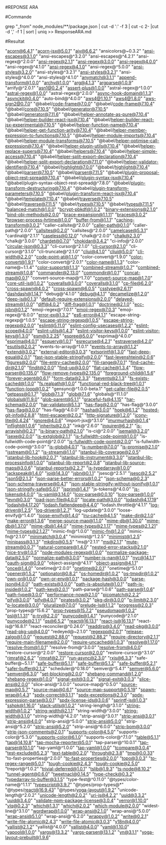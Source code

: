#REPONSE ARA

#Commande

grep "_from" node_modules/**/package.json | cut -d ':' -f 3 | cut -c 2- |cut -d ',' -f 1 | sort | uniq >> ResponseARA.md

#Resultat

"acorn@6.4.1"
"acorn-jsx@5.0.1"
"ajv@6.6.2"
"ansicolors@~0.3.2"
"ansi-escapes@3.1.0"
"ansi-escapes@^3.2.0"
"ansi-escapes@^4.2.1"
"ansi-regex@^2.0.0"
"ansi-regex@2.1.1"
"ansi-regex@3.0.0"
"ansi-regex@4.0.0"
"ansi-regex@^4.1.0"
"ansi-regex@4.1.0"
"ansi-regex@^5.0.0"
"ansi-styles@3.2.0"
"ansi-styles@^3.2.1"
"ansi-styles@3.2.1"
"ansi-styles@^4.0.0"
"ansi-styles@^4.1.0"
"anymatch@3.1.1"
"append-transform@1.0.0"
"archy@1.0.0"
"arg@4.1.3"
"argparse@1.0.9"
"arrify@^2.0.1"
"asn1@0.2.4"
"assert-plus@1.0.0"
"astral-regex@^1.0.0"
"astral-regex@1.0.0"
"astral-regex@^2.0.0"
"async-hook-domain@1.1.3"
"asynckit@0.4.0"
"auto-bind@^4.0.0"
"aws4@1.10.1"
"aws4@1.8.0"
"aws-sign2@0.7.0"
"@babel/code-frame@7.0.0"
"@babel/code-frame@7.10.4"
"@babel/core@7.10.5"
"@babel/generator@7.10.5"
"@babel/generator@7.11.6"
"@babel/helper-annotate-as-pure@7.10.4"
"@babel/helper-builder-react-jsx@7.10.4"
"@babel/helper-builder-react-jsx-experimental@7.10.5"
"@babel/helper-function-name@7.10.4"
"@babel/helper-get-function-arity@7.10.4"
"@babel/helper-member-expression-to-functions@7.10.5"
"@babel/helper-module-imports@7.10.4"
"@babel/helper-module-transforms@7.10.5"
"@babel/helper-optimise-call-expression@7.10.4"
"@babel/helper-plugin-utils@7.10.4"
"@babel/helper-replace-supers@7.10.4"
"@babel/helpers@7.10.4"
"@babel/helper-simple-access@7.10.4"
"@babel/helper-split-export-declaration@7.10.4"
"@babel/helper-split-export-declaration@7.11.0"
"@babel/helper-validator-identifier@7.10.4"
"@babel/highlight@7.0.0"
"@babel/highlight@7.10.4"
"@babel/parser@7.10.5"
"@babel/parser@7.11.5"
"@babel/plugin-proposal-object-rest-spread@7.10.4"
"@babel/plugin-syntax-jsx@7.10.4"
"@babel/plugin-syntax-object-rest-spread@^7.8.0"
"@babel/plugin-transform-destructuring@7.10.4"
"@babel/plugin-transform-parameters@7.10.5"
"@babel/plugin-transform-react-jsx@7.10.4"
"@babel/template@7.10.4"
"@babel/traverse@7.10.5"
"@babel/traverse@7.11.5"
"@babel/types@7.10.5"
"@babel/types@7.11.5"
"balanced-match@1.0.0"
"bcrypt-pbkdf@1.0.2"
"binary-extensions@2.1.0"
"bind-obj-methods@2.0.0"
"brace-expansion@1.1.11"
"braces@3.0.2"
"browser-process-hrtime@1.0.0"
"buffer-from@1.1.1"
"caching-transform@3.0.2"
"caller-callsite@^2.0.0"
"caller-path@0.1.0"
"caller-path@^2.0.0"
"callsites@0.2.0"
"callsites@^2.0.0"
"camelcase@5.3.1"
"cardinal@^2.1.1"
"caseless@0.12.0"
"chalk@^2.0.0"
"chalk@2.3.0"
"chalk@^3.0.0"
"chardet@0.7.0"
"chokidar@3.4.2"
"ci-info@^2.0.0"
"circular-json@0.3.3"
"cli-cursor@^2.1.0"
"cli-cursor@2.1.0"
"cli-cursor@^3.1.0"
"cli-truncate@^2.1.0"
"cliui@4.1.0"
"cliui@5.0.0"
"cli-width@2.2.0"
"code-point-at@1.1.0"
"color-convert@^1.9.0"
"color-convert@1.9.1"
"color-convert@^2.0.1"
"color-name@1.1.3"
"color-name@~1.1.4"
"color-support@1.1.3"
"combined-stream@1.0.7"
"combined-stream@1.0.8"
"commander@2.13.0"
"commondir@1.0.1"
"concat-map@0.0.1"
"convert-source-map@^1.7.0"
"convert-source-map@1.7.0"
"core-util-is@1.0.2"
"coveralls@3.0.0"
"coveralls@3.1.0"
"cp-file@6.2.0"
"cross-spawn@4.0.2"
"cross-spawn@6.0.5"
"csstype@2.6.11"
"dashdash@1.14.1"
"debug@^4.1.0"
"debug@4.1.1"
"decamelize@1.2.0"
"deep-is@0.1.3"
"default-require-extensions@2.0.0"
"delayed-stream@1.0.0"
"diff@4.0.2"
"diff-frag@1.0.1"
"doctrine@2.1.0"
"ecc-jsbn@0.1.2"
"emoji-regex@^7.0.1"
"emoji-regex@7.0.3"
"emoji-regex@^8.0.0"
"error-ex@1.3.2"
"es6-error@4.1.1"
"escape-string-regexp@^1.0.5"
"escape-string-regexp@1.0.5"
"escape-string-regexp@2.0.0"
"eslint@5.11.0"
"eslint-config-usecases@1.2.2"
"eslint-scope@4.0.0"
"eslint-utils@1.4.3"
"eslint-visitor-keys@1.0.0"
"eslint-visitor-keys@1.3.0"
"esm@3.2.25"
"espree@5.0.0"
"esprima@^4.0.0"
"esprima@4.0.1"
"esquery@1.0.1"
"esrecurse@4.2.1"
"estraverse@4.2.0"
"esutils@2.0.2"
"events-to-array@^1.0.1"
"events-to-array@1.1.2"
"extend@3.0.2"
"external-editor@3.0.3"
"extsprintf@1.3.0"
"fast-deep-equal@2.0.1"
"fast-json-stable-stringify@2.0.0"
"fast-levenshtein@2.0.6"
"figures@2.0.0"
"file-entry-cache@2.0.0"
"fill-range@7.0.1"
"find-cache-dir@2.1.0"
"findit@2.0.0"
"find-up@3.0.0"
"flat-cache@1.3.4"
"flow-parser@0.135.0"
"flow-remove-types@2.135.0"
"foreground-child@1.5.6"
"forever-agent@0.6.1"
"form-data@2.3.3"
"fsevents@2.1.3"
"fs-exists-cached@1.0.0"
"fs.realpath@1.0.0"
"functional-red-black-tree@1.0.1"
"function-loop@1.0.2"
"gensync@^1.0.0-beta.1"
"get-caller-file@2.0.5"
"getpass@0.1.7"
"glob@7.1.3"
"glob@7.1.6"
"globals@^11.1.0"
"globals@11.9.0"
"glob-parent@5.1.1"
"graceful-fs@4.1.15"
"har-schema@2.0.0"
"har-validator@5.1.3"
"has-flag@2.0.0"
"has-flag@^3.0.0"
"has-flag@3.0.0"
"has-flag@^4.0.0"
"hasha@3.0.0"
"hoek@6.1.2"
"hosted-git-info@2.8.8"
"html-escaper@2.0.2"
"http-signature@1.2.0"
"iconv-lite@0.4.24"
"ignore@4.0.6"
"import-jsx@^3.1.0"
"imurmurhash@0.1.4"
"inflight@1.0.6"
"inherits@2.0.3"
"ink@^2.6.0"
"inquirer@6.2.1"
"is-arrayish@0.2.1"
"is-binary-path@2.1.0"
"is-ci@^2.0.0"
"isemail@3.2.0"
"isexe@2.0.0"
"is-extglob@2.1.1"
"is-fullwidth-code-point@1.0.0"
"is-fullwidth-code-point@^2.0.0"
"is-fullwidth-code-point@2.0.0"
"is-fullwidth-code-point@^3.0.0"
"is-glob@4.0.1"
"is-number@7.0.0"
"is-promise@2.1.0"
"isstream@0.1.2"
"is-stream@1.1.0"
"istanbul-lib-coverage@2.0.5"
"istanbul-lib-hook@2.0.7"
"istanbul-lib-instrument@3.3.0"
"istanbul-lib-processinfo@1.0.0"
"istanbul-lib-report@2.0.8"
"istanbul-lib-source-maps@3.0.6"
"istanbul-reports@2.2.7"
"is-typedarray@1.0.0"
"jackspeak@1.4.0"
"joi@14.3.0"
"jsbn@0.1.1"
"jsesc@^2.5.1"
"jsesc@2.5.2"
"json5@2.1.3"
"json-parse-better-errors@1.0.2"
"json-schema@0.2.3"
"json-schema-traverse@0.4.1"
"json-stable-stringify-without-jsonify@1.0.1"
"json-stringify-safe@5.0.1"
"jsprim@1.4.1"
"js-tokens@^4.0.0"
"js-tokens@4.0.0"
"js-yaml@3.14.0"
"lcov-parse@0.0.10"
"lcov-parse@1.0.0"
"levn@0.3.0"
"load-json-file@4.0.0"
"locate-path@3.0.0"
"lodash@4.17.19"
"lodash@4.17.20"
"lodash.flattendeep@4.4.0"
"lodash.throttle@^4.1.1"
"log-driver@1.2.5"
"log-driver@1.2.7"
"log-update@^3.0.0"
"loose-envify@^1.4.0"
"loose-envify@1.4.0"
"lru-cache@4.1.5"
"make-dir@2.1.0"
"make-error@1.3.6"
"merge-source-map@1.1.0"
"mime-db@1.30.0"
"mime-db@1.37.0"
"mime-db@1.44.0"
"mime-types@2.1.17"
"mime-types@2.1.21"
"mime-types@2.1.27"
"mimic-fn@^1.0.0"
"mimic-fn@1.2.0"
"mimic-fn@^2.1.0"
"minimatch@3.0.4"
"minimist@^1.2.5"
"minimist@1.2.5"
"minipass@3.1.3"
"mkdirp@0.5.5"
"ms@^2.1.1"
"ms@2.1.1"
"mute-stream@0.0.7"
"natural-compare@1.4.0"
"nested-error-stacks@2.1.0"
"nice-try@1.0.5"
"node-modules-regexp@1.0.0"
"normalize-package-data@2.5.0"
"normalize-path@3.0.0"
"number-is-nan@1.0.1"
"nyc@14.1.1"
"oauth-sign@0.9.0"
"object-assign@^4.1.1"
"object-assign@4.1.1"
"once@1.4.0"
"onetime@^2.0.0"
"onetime@2.0.1"
"onetime@^5.1.0"
"opener@1.5.2"
"optionator@0.8.2"
"os-homedir@1.0.2"
"os-tmpdir@1.0.2"
"own-or@1.0.0"
"own-or-env@1.0.1"
"package-hash@3.0.0"
"parse-json@4.0.0"
"path-exists@3.0.0"
"path-is-absolute@1.0.1"
"path-is-inside@1.0.2"
"path-key@2.0.1"
"path-parse@^1.0.6"
"path-parse@1.0.6"
"path-type@3.0.0"
"performance-now@2.1.0"
"picomatch@2.2.2"
"pify@3.0.0"
"pify@4.0.1"
"pirates@3.0.2"
"pkg-dir@3.0.0"
"p-limit@2.3.0"
"p-locate@3.0.0"
"pluralize@7.0.0"
"prelude-ls@1.1.2"
"progress@2.0.3"
"prop-types@^15.6.2"
"prop-types@15.7.2"
"pseudomap@1.0.2"
"psl@1.1.31"
"p-try@2.2.0"
"punycode@1.4.1"
"punycode@^2.1.0"
"punycode@2.1.1"
"qs@6.5.2"
"react@16.13.1"
"react-is@16.13.1"
"react-is@^16.8.1"
"react-reconciler@^0.24.0"
"readdirp@3.4.0"
"read-pkg@3.0.0"
"read-pkg-up@4.0.0"
"redeyed@~2.1.0"
"regexpp@2.0.1"
"release-zalgo@1.0.0"
"request@2.88.0"
"request@2.88.2"
"require-directory@2.1.1"
"require-main-filename@2.0.0"
"require-uncached@1.0.3"
"resolve@1.17.0"
"resolve-from@1.0.1"
"resolve-from@^3.0.0"
"resolve-from@4.0.0"
"restore-cursor@^2.0.0"
"restore-cursor@2.0.0"
"restore-cursor@^3.1.0"
"rimraf@2.6.2"
"rimraf@2.7.1"
"run-async@2.3.0"
"rxjs@6.3.3"
"safe-buffer@~5.1.1"
"safe-buffer@5.1.1"
"safe-buffer@5.1.2"
"safe-buffer@5.2.1"
"safer-buffer@2.1.2"
"scheduler@^0.18.0"
"semver@^5.4.1"
"semver@5.6.0"
"semver@6.3.0"
"set-blocking@2.0.0"
"shebang-command@1.2.0"
"shebang-regex@1.0.0"
"signal-exit@3.0.2"
"signal-exit@3.0.3"
"slice-ansi@2.0.0"
"slice-ansi@^3.0.0"
"source-map@^0.5.0"
"source-map@0.5.7"
"source-map@0.6.1"
"source-map-support@0.5.19"
"spawn-wrap@1.4.3"
"spdx-correct@3.1.1"
"spdx-exceptions@2.3.0"
"spdx-expression-parse@3.0.1"
"spdx-license-ids@3.0.6"
"sprintf-js@1.0.3"
"sshpk@1.16.0"
"stack-utils@1.0.2"
"string-length@^3.1.0"
"string-width@1.0.2"
"string-width@2.1.1"
"string-width@^3.0.0"
"string-width@3.1.0"
"string-width@^4.2.0"
"strip-ansi@^3.0.1"
"strip-ansi@3.0.1"
"strip-ansi@4.0.0"
"strip-ansi@^5.0.0"
"strip-ansi@5.0.0"
"strip-ansi@^5.2.0"
"strip-ansi@5.2.0"
"strip-ansi@^6.0.0"
"strip-bom@3.0.0"
"strip-json-comments@2.0.1"
"supports-color@4.5.0"
"supports-color@^5.3.0"
"supports-color@6.1.0"
"supports-color@^7.1.0"
"table@5.1.1"
"tap@14.10.8"
"tap-mocha-reporter@5.0.1"
"tap-parser@^10.0.1"
"tap-parser@10.1.0"
"tap-yaml@^1.0.0"
"tap-yaml@1.0.0"
"tcompare@3.0.4"
"test-exclude@5.2.3"
"text-table@0.2.0"
"through@2.3.8"
"tmp@0.0.33"
"to-fast-properties@^2.0.0"
"to-fast-properties@2.0.0"
"topo@3.0.3"
"to-regex-range@5.0.1"
"tough-cookie@2.4.3"
"tough-cookie@2.5.0"
"treport@^1.0.2"
"trivial-deferred@1.0.1"
"tslib@1.9.3"
"ts-node@8.10.2"
"tunnel-agent@0.6.0"
"tweetnacl@0.14.5"
"type-check@0.3.2"
"typedarray-to-buffer@3.1.5"
"type-fest@^0.11.0"
"@types/color-name@^1.1.1"
"typescript@3.9.7"
"@types/prop-types@*"
"@types/react@16.9.43"
"@types/yoga-layout@1.9.2"
"unicode-length@^2.0.2"
"unicode-length@2.0.2"
"uri-js@4.2.2"
"uuid@3.3.2"
"uuid@3.4.0"
"validate-npm-package-license@3.0.4"
"verror@1.10.0"
"vlq@0.2.3"
"which@1.3.1"
"which@2.0.2"
"which-module@2.0.0"
"widest-line@^3.1.0"
"wordwrap@1.0.0"
"wrap-ansi@2.1.0"
"wrap-ansi@^5.0.0"
"wrap-ansi@5.1.0"
"wrap-ansi@^6.2.0"
"wrappy@1.0.2"
"write@0.2.1"
"write-file-atomic@2.4.3"
"write-file-atomic@3.0.3"
"y18n@4.0.0"
"yallist@2.1.2"
"yallist@^4.0.0"
"yallist@4.0.0"
"yaml@1.10.0"
"yapool@1.0.0"
"yargs@13.3.2"
"yargs-parser@13.1.2"
"yn@3.1.1"
"yoga-layout-prebuilt@1.9.6"
